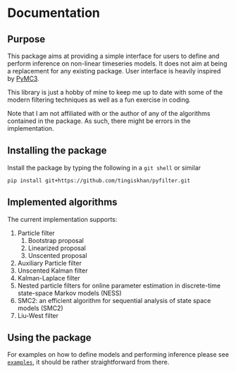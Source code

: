 # Documentation

## Purpose
This package aims at providing a simple interface for users to define and perform inference on non-linear timeseries
models. It does not aim at being a replacement for any existing package. User interface is heavily inspired by [PyMC3](https://docs.pymc.io/).

This library is just a hobby of mine to keep me up to date with some of the modern filtering techniques as well as a
fun exercise in coding.

Note that I am not affiliated with or the author of any of the algorithms contained in the package. As such, there
might be errors in the implementation.

## Installing the package
Install the package by typing the following in a `git shell` or similar
```
pip install git+https://github.com/tingiskhan/pyfilter.git
```

## Implemented algorithms
The current implementation supports:
1. Particle filter
    1. Bootstrap proposal
    2. Linearized proposal
    3. Unscented proposal
2. Auxiliary Particle filter
3. Unscented Kalman filter
4. Kalman-Laplace filter
5. Nested particle filters for online parameter estimation in discrete-time state-space Markov models (NESS)
6. SMC2: an efficient algorithm for sequential analysis of state space models (SMC2)
7. Liu-West filter

## Using the package
For examples on how to define models and performing inference please see
[`examples`](https://github.com/tingiskhan/pyfilter/tree/master/examples), it should be rather straightforward from there.

